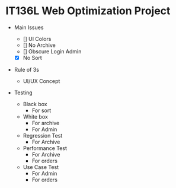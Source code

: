 # IT136L Web Optimization Project
- Main Issues
	- [] UI Colors
	- [] No Archive
	- [] Obscure Login Admin
	- [x] No Sort

- Rule of 3s
	- UI/UX Concept

- Testing
	- Black box
		- For sort
	- White box
		- For archive
		- For Admin
	- Regression Test
		- For Archive
	- Performance Test
		- For Archive
		- For orders
	- Use Case Test
		- For Admin
		- For orders